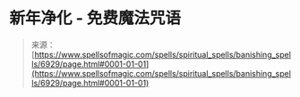 <!--yml

category: 未分类

date: 2024-06-12 18:41:48

-->

# 新年净化 - 免费魔法咒语

> 来源：[https://www.spellsofmagic.com/spells/spiritual_spells/banishing_spells/6929/page.html#0001-01-01](https://www.spellsofmagic.com/spells/spiritual_spells/banishing_spells/6929/page.html#0001-01-01)
